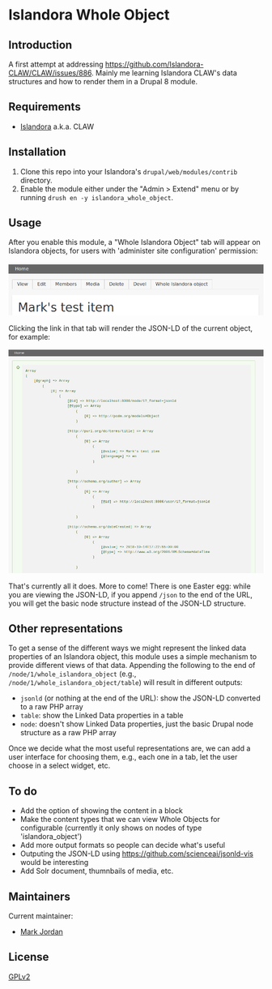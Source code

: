 # Islandora Whole Object

## Introduction

A first attempt at addressing https://github.com/Islandora-CLAW/CLAW/issues/886. Mainly me learning Islandora CLAW's data structures and how to render them in a Drupal 8 module.

## Requirements

* [Islandora](https://github.com/Islandora-CLAW/islandora) a.k.a. CLAW

## Installation

1. Clone this repo into your Islandora's `drupal/web/modules/contrib` directory.
1. Enable the module either under the "Admin > Extend" menu or by running `drush en -y islandora_whole_object`.

## Usage

After you enable this module, a "Whole Islandora Object" tab will appear on Islandora objects, for users with 'administer site configuration' permission:

![Whole object menu tab](docs/menu.png)

Clicking the link in that tab will render the JSON-LD of the current object, for example:

![JSON-LD](docs/jsonld.png)

That's currently all it does. More to come! There is one Easter egg: while you are viewing the JSON-LD, if you append `/json` to the end of the URL, you will get the basic node structure instead of the JSON-LD structure.

## Other representations

To get a sense of the different ways we might represent the linked data properties of an Islandora object, this module uses a simple mechanism to provide different views of that data. Appending the following to the end of `/node/1/whole_islandora_object` (e.g., `/node/1/whole_islandora_object/table`) will result in different outputs:

* `jsonld` (or nothing at the end of the URL): show the JSON-LD converted to a raw PHP array
* `table`: show the Linked Data properties in a table
* `node`: doesn't show Linked Data properties, just the basic Drupal node structure as a raw PHP array

Once we decide what the most useful representations are, we can add a user interface for choosing them, e.g., each one in a tab, let the user choose in a select widget, etc.

## To do

* Add the option of showing the content in a block
* Make the content types that we can view Whole Objects for configurable (currently it only shows on nodes of type 'islandora_object')
* Add more output formats so people can decide what's useful
* Outputing the JSON-LD using https://github.com/scienceai/jsonld-vis would be interesting
* Add Solr document, thumnbails of media, etc.

## Maintainers

Current maintainer:

* [Mark Jordan](https://github.com/mjordan)

## License

[GPLv2](http://www.gnu.org/licenses/gpl-2.0.txt)
